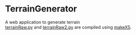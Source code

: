 # TerrainGenerator
 A web application to generate terrain  
 [terrainRaw.py](./terrainRaw.py) and [terrainRaw2.py](./terrainRaw2.py) are compiled using [makeX5](https://github.com/ILikePython256/makeX/blob/master/makeX5.py).
